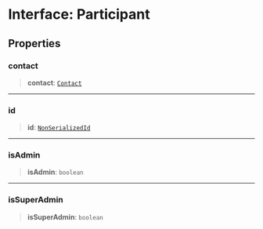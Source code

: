 # Interface: Participant

## Properties

### contact

> **contact**: [`Contact`](/reference/api/model/contact/interfaces/Contact.md)

***

### id

> **id**: [`NonSerializedId`](/reference/api/model/aliases/type-aliases/NonSerializedId.md)

***

### isAdmin

> **isAdmin**: `boolean`

***

### isSuperAdmin

> **isSuperAdmin**: `boolean`
